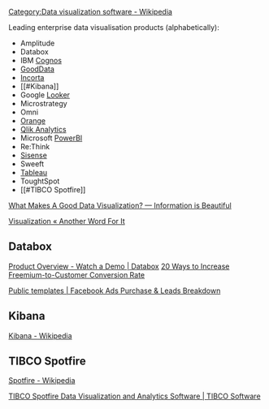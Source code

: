 [Category:Data visualization software - Wikipedia](https://en.wikipedia.org/wiki/Category:Data_visualization_software)

Leading enterprise data visualisation products (alphabetically):
  
- Amplitude
- Databox
- IBM [Cognos](../../IBM/Cognos.md)
- [GoodData](../../GoodData/GoodData.md)
- [Incorta](../../Incorta/Incorta.md)
- [[#Kibana]]
- Google [Looker](../../Google/Looker.md)
- Microstrategy
- Omni
- [Orange](../../Orange.md)
- [Qlik Analytics](../../Qlik/Qlik%20Analytics.md)
- Microsoft [PowerBI](../../MS/PowerBI/PowerBI.md)
- Re:Think
- [Sisense](../../Sisense.md)
- Sweeft
- [Tableau](../../Salesforce/Tableau.md)
- ToughtSpot
- [[#TIBCO Spotfire]]

[What Makes A Good Data Visualization? — Information is Beautiful](https://www.informationisbeautiful.net/visualizations/what-makes-a-good-data-visualization/)

[Visualization « Another Word For It](http://tm.durusau.net/?cat=106)

## Databox

[Product Overview - Watch a Demo | Databox](https://databox.com/product)
[20 Ways to Increase Freemium-to-Customer Conversion Rate](https://databox.com/freemium-conversion-rate?utm_source=google_paid&utm_medium=cpc&utm_term=databox&utm_campaign=Search+%7C+Databox+%7C+Brand+%7C+EN+C+2+%7C+v1&gclid=CjwKCAjwn6LABhBSEiwAsNJrjhAnyoA81I7WdjdZSP-GwfowoAirxKURc0ElMdnQjZW-QxGnfaC0KRoCGbcQAvD_BwE&hsa_cam=21263575659&hsa_grp=160766156583&hsa_ad=705192723353&demo_origin=https%3A%2F%2Fdatabox.com%2Ffreemium-conversion-rate%3Futm_source%3Dgoogle_paid%26utm_medium%3Dcpc%26utm_term%3Ddatabox%26utm_campaign%3DSearch%2B%257C%2BDatabox%2B%257C%2BBrand%2B%257C%2BEN%2BC%2B2%2B%257C%2Bv1%26gclid%3DCjwKCAjwn6LABhBSEiwAsNJrjhAnyoA81I7WdjdZSP-GwfowoAirxKURc0ElMdnQjZW-QxGnfaC0KRoCGbcQAvD_BwE%26hsa_cam%3D21263575659%26hsa_grp%3D160766156583%26hsa_ad%3D705192723353)

[Public templates | Facebook Ads Purchase & Leads Breakdown](https://app.databox.com/datawall/31a83645fc78a011a254c4a8c7d324fd0596901f1)

## Kibana

[Kibana - Wikipedia](https://en.wikipedia.org/wiki/Kibana)


## TIBCO Spotfire

[Spotfire - Wikipedia](https://en.wikipedia.org/wiki/Spotfire)

[TIBCO Spotfire Data Visualization and Analytics Software | TIBCO Software](https://www.tibco.com/products/tibco-spotfire)
